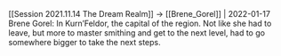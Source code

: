 <!DOCTYPE html>  
<html>  
<head>  
<title>Title of the document</title>  
</head>  
  
<body>  
[[Session 2021.11.14 The Dream Realm]] -> [[Brene_Gorel]] | 2022-01-17
Brene Gorel: In Kurn’Feldor, the capital of the region. Not like she had to leave, but more to master smithing and get to the next level, had to go somewhere bigger to take the next steps.
</body>  
  
</html>

